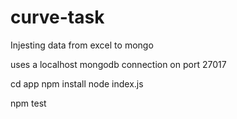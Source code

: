 # curve-task
Injesting data from excel to mongo


uses a localhost mongodb connection on port 27017


cd app
npm install
node index.js

npm test
